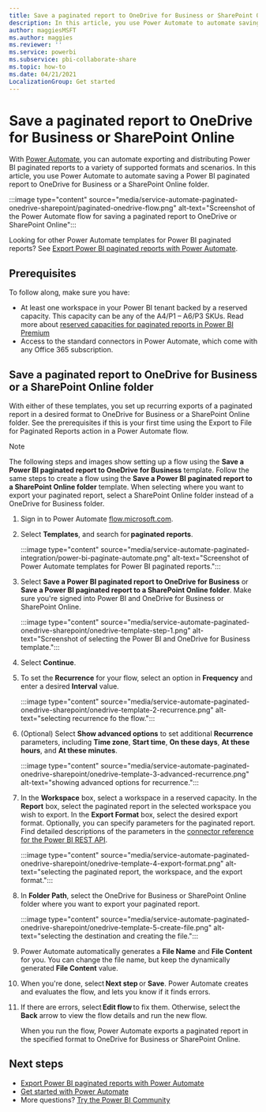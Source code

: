 ```yaml
---
title: Save a paginated report to OneDrive for Business or SharePoint Online
description: In this article, you use Power Automate to automate saving a Power BI paginated report to OneDrive for Business or a SharePoint Online folder.  
author: maggiesMSFT
ms.author: maggies
ms.reviewer: ''
ms.service: powerbi
ms.subservice: pbi-collaborate-share
ms.topic: how-to
ms.date: 04/21/2021
LocalizationGroup: Get started
---
```

# Save a paginated report to OneDrive for Business or SharePoint Online

With [Power Automate](/power-automate/getting-started), you can automate exporting and distributing Power BI paginated reports to a variety of supported formats and scenarios. In this article, you use Power Automate to automate saving a Power BI paginated report to OneDrive for Business or a SharePoint Online folder.


:::image type="content" source="media/service-automate-paginated-onedrive-sharepoint/paginated-onedrive-flow.png" alt-text="Screenshot of the Power Automate flow for saving a paginated report to OneDrive or SharePoint Online":::

Looking for other Power Automate templates for Power BI paginated reports? See [Export Power BI paginated reports with Power Automate](service-automate-paginated-integration.md). 

## Prerequisites  

To follow along, make sure you have:

- At least one workspace in your Power BI tenant backed by a reserved capacity. This capacity can be any of the A4/P1 – A6/P3 SKUs. Read more about [reserved capacities for paginated reports in Power BI Premium](../enterprise/service-premium-what-is.md#paginated-reports)
- Access to the standard connectors in Power Automate, which come with any Office 365 subscription.

## Save a paginated report to OneDrive for Business or a SharePoint Online folder 

With either of these templates, you set up recurring exports of a paginated report in a desired format to OneDrive for Business or a SharePoint Online folder. See the prerequisites if this is your first time using the Export to File for Paginated Reports action in a Power Automate flow. 

> [!NOTE]
> The following steps and images show setting up a flow using the **Save a Power BI paginated report to OneDrive for Business** template. Follow the same steps to create a flow using the **Save a Power BI paginated report to a SharePoint Online folder** template. When selecting where you want to export your paginated report, select a SharePoint Online folder instead of a OneDrive for Business folder. 

1. Sign in to Power Automate [flow.microsoft.com](https://flow.microsoft.com/). 
1. Select **Templates**, and search for **paginated reports**. 

    :::image type="content" source="media/service-automate-paginated-integration/power-bi-paginate-automate.png" alt-text="Screenshot of Power Automate templates for Power BI paginated reports.":::

1. Select **Save a Power BI paginated report to OneDrive for Business** or **Save a Power BI paginated report to a SharePoint Online folder**. Make sure you're signed into Power BI and OneDrive for Business or SharePoint Online.

    :::image type="content" source="media/service-automate-paginated-onedrive-sharepoint/onedrive-template-step-1.png" alt-text="Screenshot of selecting the Power BI and OneDrive for Business template.":::
1. Select **Continue**.  


1. To set the **Recurrence** for your flow, select an option in **Frequency** and enter a desired **Interval** value.

    :::image type="content" source="media/service-automate-paginated-onedrive-sharepoint/onedrive-template-2-recurrence.png" alt-text="selecting recurrence fo the flow.":::

1. (Optional) Select **Show advanced options** to set additional **Recurrence** parameters, including **Time zone**, **Start time**, **On these days**, **At these hours**, and **At these minutes**.  

    :::image type="content" source="media/service-automate-paginated-onedrive-sharepoint/onedrive-template-3-advanced-recurrence.png" alt-text="showing advanced options for recurrence.":::

1. In the **Workspace** box, select a workspace in a reserved capacity. In the **Report** box, select the paginated report in the selected workspace you wish to export. In the **Export Format** box, select the desired export format. Optionally, you can specify parameters for the paginated report. Find detailed descriptions of the parameters in the [connector reference for the Power BI REST API](/connectors/powerbi/#export-to-file-for-paginated-reports).  

    :::image type="content" source="media/service-automate-paginated-onedrive-sharepoint/onedrive-template-4-export-format.png" alt-text="selecting the paginated report, the workspace, and the export format.":::

1. In **Folder Path**, select the OneDrive for Business or SharePoint Online folder where you want to export your paginated report.

    :::image type="content" source="media/service-automate-paginated-onedrive-sharepoint/onedrive-template-5-create-file.png" alt-text="selecting the destination and creating the file.":::

1. Power Automate automatically generates a **File Name** and **File Content** for you. You can change the file name, but keep the dynamically generated **File Content** value. 

1. When you're done, select **Next step** or **Save**. Power Automate creates and evaluates the flow, and lets you know if it finds errors. 

1. If there are errors, select **Edit flow** to fix them. Otherwise, select the **Back** arrow to view the flow details and run the new flow. 

    When you run the flow, Power Automate exports a paginated report in the specified format to OneDrive for Business or SharePoint Online.  

## Next steps

- [Export Power BI paginated reports with Power Automate](service-automate-paginated-integration.md)
- [Get started with Power Automate](/power-automate/getting-started/)
- More questions? [Try the Power BI Community](https://community.powerbi.com/)
